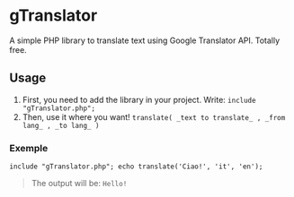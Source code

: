 # gTranslator
A simple PHP library to translate text using Google Translator API. Totally free.
## Usage
1. First, you need to add the library in your project. Write:
`include "gTranslator.php";`
2. Then, use it where you want!
`translate( _text to translate_ , _from lang_ , _to lang_ )`
### Exemple
`include "gTranslator.php";
echo translate('Ciao!', 'it', 'en');`
> The output will be:
> `Hello!`
